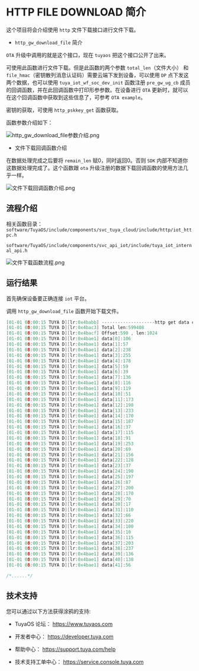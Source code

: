 

# HTTP FILE DOWNLOAD 简介

这个项目将会介绍使用 `http` 文件下载接口进行文件下载。

* `http_gw_download_file` 简介

`OTA` 升级中调用的就是这个接口，现在 `tuyaos` 把这个接口公开了出来。

可使用此函数进行文件下载。但是此函数的两个参数 `total_len`（文件大小） 和 `file_hmac`（密钥散列消息认证码）需要云端下发到设备，可以使用 `DP` 点下发这两个数据，也可以使用 `tuya_iot_wf_soc_dev_init` 函数注册 `pre_gw_ug_cb` 成员的回调函数，并在此回调函数中打印形参参数。在设备进行 `OTA` 更新时，就可以在这个回调函数中获取到这些信息了，可参考 `OTA example`。

密钥的获取，可使用 `http_pskkey_get` 函数获取。

函数参数介绍如下：

![http_gw_download_file参数介绍.png](https://airtake-public-data-1254153901.cos.ap-shanghai.myqcloud.com/content-platform/hestia/1657017269d1da020117c.png)

* 文件下载回调函数介绍

在数据处理完成之后要将 `remain_len` 赋0，同时返回0。否则 `SDK` 内部不知道你这数据处理完成了。这个函数跟 `ota` 升级注册的数据下载回调函数的使用方法几乎一样。

![文件下载回调函数介绍.png](https://airtake-public-data-1254153901.cos.ap-shanghai.myqcloud.com/content-platform/hestia/1657070246ce9c902b25a.png)

## 流程介绍
相关函数目录：
`software/TuyaOS/include/components/svc_tuya_cloud/include/http/iot_httpc.h`

`software/TuyaOS/include/components/svc_api_iot/include/tuya_iot_internal_api.h`

![文件下载函数流程.png](https://airtake-public-data-1254153901.cos.ap-shanghai.myqcloud.com/content-platform/hestia/1657069916f6f3a11d6c8.png)

## 运行结果
首先确保设备要正确连接 `iot` 平台。

调用 `http_gw_download_file` 函数开始下载文件。

```C
[01-01 08:00:15 TUYA D][lr:0x4babb] --------------------http get data callback-----------------
[01-01 08:00:15 TUYA D][lr:0x4bac3] Total len:599408
[01-01 08:00:15 TUYA D][lr:0x4bacf] Offset:590 , len:1024
[01-01 08:00:15 TUYA D][lr:0x4bae1] data[0]:106
[01-01 08:00:15 TUYA D][lr:0x4bae1] data[1]:57
[01-01 08:00:15 TUYA D][lr:0x4bae1] data[2]:238
[01-01 08:00:15 TUYA D][lr:0x4bae1] data[3]:255
[01-01 08:00:15 TUYA D][lr:0x4bae1] data[4]:178
[01-01 08:00:15 TUYA D][lr:0x4bae1] data[5]:59
[01-01 08:00:15 TUYA D][lr:0x4bae1] data[6]:39
[01-01 08:00:15 TUYA D][lr:0x4bae1] data[7]:136
[01-01 08:00:15 TUYA D][lr:0x4bae1] data[8]:116
[01-01 08:00:15 TUYA D][lr:0x4bae1] data[9]:119
[01-01 08:00:15 TUYA D][lr:0x4bae1] data[10]:51
[01-01 08:00:15 TUYA D][lr:0x4bae1] data[11]:173
[01-01 08:00:15 TUYA D][lr:0x4bae1] data[12]:198
[01-01 08:00:15 TUYA D][lr:0x4bae1] data[13]:233
[01-01 08:00:15 TUYA D][lr:0x4bae1] data[14]:170
[01-01 08:00:15 TUYA D][lr:0x4bae1] data[15]:187
[01-01 08:00:15 TUYA D][lr:0x4bae1] data[16]:37
[01-01 08:00:15 TUYA D][lr:0x4bae1] data[17]:115
[01-01 08:00:15 TUYA D][lr:0x4bae1] data[18]:91
[01-01 08:00:15 TUYA D][lr:0x4bae1] data[19]:253
[01-01 08:00:15 TUYA D][lr:0x4bae1] data[20]:69
[01-01 08:00:15 TUYA D][lr:0x4bae1] data[21]:156
[01-01 08:00:15 TUYA D][lr:0x4bae1] data[22]:128
[01-01 08:00:15 TUYA D][lr:0x4bae1] data[23]:37
[01-01 08:00:15 TUYA D][lr:0x4bae1] data[24]:190
[01-01 08:00:15 TUYA D][lr:0x4bae1] data[25]:197
[01-01 08:00:15 TUYA D][lr:0x4bae1] data[26]:87
[01-01 08:00:15 TUYA D][lr:0x4bae1] data[27]:200
[01-01 08:00:15 TUYA D][lr:0x4bae1] data[28]:170
[01-01 08:00:15 TUYA D][lr:0x4bae1] data[29]:70
[01-01 08:00:15 TUYA D][lr:0x4bae1] data[30]:17
[01-01 08:00:15 TUYA D][lr:0x4bae1] data[31]:110
[01-01 08:00:15 TUYA D][lr:0x4bae1] data[32]:66
[01-01 08:00:15 TUYA D][lr:0x4bae1] data[33]:220
[01-01 08:00:15 TUYA D][lr:0x4bae1] data[34]:100
[01-01 08:00:15 TUYA D][lr:0x4bae1] data[35]:10
[01-01 08:00:15 TUYA D][lr:0x4bae1] data[36]:115
[01-01 08:00:15 TUYA D][lr:0x4bae1] data[37]:203
[01-01 08:00:15 TUYA D][lr:0x4bae1] data[38]:237
[01-01 08:00:15 TUYA D][lr:0x4bae1] data[39]:136
[01-01 08:00:15 TUYA D][lr:0x4bae1] data[40]:138
[01-01 08:00:15 TUYA D][lr:0x4bae1] data[41]:56

/*......*/
```


## 技术支持

您可以通过以下方法获得涂鸦的支持:

- TuyaOS 论坛： https://www.tuyaos.com

- 开发者中心： https://developer.tuya.com

- 帮助中心： https://support.tuya.com/help

- 技术支持工单中心： https://service.console.tuya.com

